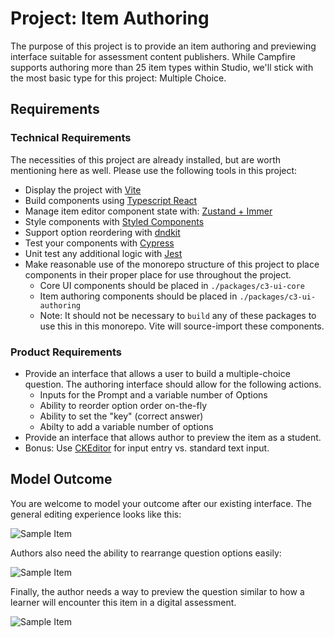 # Project: Item Authoring

The purpose of this project is to provide an item authoring and previewing
interface suitable for assessment content publishers. While Campfire supports
authoring more than 25 item types within Studio, we'll stick with the most basic
type for this project: Multiple Choice.

## Requirements

### Technical Requirements

The necessities of this project are already installed, but are worth mentioning
here as well. Please use the following tools in this project:

- Display the project with [Vite](https://vite.dev/)
- Build components using [Typescript React](https://react.dev/learn/typescript)
- Manage item editor component state with: [Zustand + Immer](https://zustand.docs.pmnd.rs/)
- Style components with [Styled Components](https://styled-components.com/)
- Support option reordering with [dndkit](https://docs.dndkit.com/)
- Test your components with [Cypress](https://docs.cypress.io/app/component-testing/get-started)
- Unit test any additional logic with [Jest](https://jestjs.io/)
- Make reasonable use of the monorepo structure of this project to place
  components in their proper place for use throughout the project.
  - Core UI components should be placed in `./packages/c3-ui-core`
  - Item authoring components should be placed in `./packages/c3-ui-authoring`
  - Note: It should not be necessary to `build` any of these packages to use
    this in this monorepo. Vite will source-import these components.

### Product Requirements

- Provide an interface that allows a user to build a multiple-choice question.
  The authoring interface should allow for the following actions.
  - Inputs for the Prompt and a variable number of Options
  - Ability to reorder option order on-the-fly
  - Ability to set the "key" (correct answer)
  - Abilty to add a variable number of options
- Provide an interface that allows author to preview the item as a student.
- Bonus: Use
  [CKEditor](https://ckeditor.com/docs/ckeditor5/latest/getting-started/installation/self-hosted/react/react-default-npm.html)
  for input entry vs. standard text input.

## Model Outcome

You are welcome to model your outcome after our existing interface. The general editing experience looks like this:

![Sample Item](https://examspark-app-files-master.s3.amazonaws.com/public/campfire-coding-challenge-assets/mc-sample-item-author.gif)

Authors also need the ability to rearrange question options easily:

![Sample Item](https://examspark-app-files-master.s3.amazonaws.com/public/campfire-coding-challenge-assets/mc-sample-item-author-rearrange.gif)

Finally, the author needs a way to preview the question similar to how a learner will encounter this item in a digital assessment.

![Sample Item](https://examspark-app-files-master.s3.amazonaws.com/public/campfire-coding-challenge-assets/mc-sample-item-author-preview.gif)
